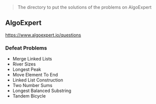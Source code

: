 > The directory to put the solutions of the problems on AlgoExpert

## AlgoExpert
https://www.algoexpert.io/questions

### Defeat Problems
* Merge Linked Lists
* River Sizes
* Longest Peak
* Move Element To End
* Linked List Construction
* Two Number Sums
* Longest Balanced Substring
* Tandem Bicycle